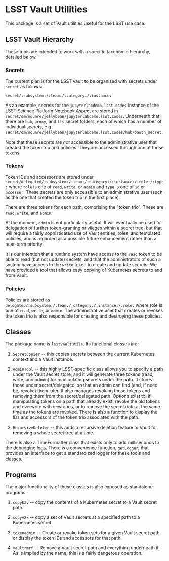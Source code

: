 # LSST Vault Utilities

This package is a set of Vault utilities useful for the LSST use case.

## LSST Vault Hierarchy

These tools are intended to work with a specific taxonomic hierarchy,
detailed below.

### Secrets

The current plan is for the LSST vault to be organized with secrets
under `secret` as follows:

`secret/:subsystem:/:team:/:category:/:instance:`

As an example, secrets for the `jupyterlabdemo.lsst.codes` instance of
the LSST Science Platform Notebook Aspect are stored in
`secret/dm/square/jellybean/jupyterlabdemo.lsst.codes`.  Underneath that
there are `hub`, `proxy`, and `tls` secret folders, each of which has a
number of individual secrets,
e.g. `secret/dm/square/jellybean/jupyterlabdemo.lsst.codes/hub/oauth_secret`.

Note that these secrets are *not* accessible to the administrative user
that created the token trio and policies.  They are accessed through one
of those tokens.

### Tokens

Token IDs and accessors are stored under 
`secret/delegated/:subsystem:/:team:/:category:/:instance:/:role:/:type:`
where `role` is one of `read`, `write`, or `admin` and `type` is one of
`id` or `accessor`.  These secrets are only accessible to an
administrative user (such as the one that created the token trio in the
first place).

There are three tokens for each path, comprising the "token trio".
These are `read`, `write`, and `admin`.

At the moment, `admin` is not particularly useful.  It will eventually
be used for delegation of further token-granting privileges within a
secret tree, but that will require a fairly sophisticated use of Vault
entities, roles, and templated policies, and is regarded as a possible
future enhancement rather than a near-term priority.

It is our intention that a runtime system have access to the `read`
token to be able to read (but not update) secrets, and that the
administrators of such a system have access to the `write` token to
create and update secrets.  We have provided a tool that allows easy
copying of Kubernetes secrets to and from Vault.

### Policies

Policies are stored as
`delegated/:subsystem:/:team:/:category:/:instance:/:role:` where role
is one of `read`, `write`, or `admin`.  The administrative user that
creates or revokes the token trio is also responsible for creating and
destroying these policies.

## Classes

The package name is `lsstvaultutils`.  Its functional classes are:

1. `SecretCopier` -- this copies secrets between the current Kubernetes
   context and a Vault instance.
   
2. `AdminTool` -- this highly LSST-specific class allows you to specify a
   path under the Vault secret store, and it will generate three tokens
   (read, write, and admin) for manipulating secrets under the path.  It
   stores those under secret/delegated, so that an admin can find (and,
   if need be, revoke) them later.  It also manages revoking those
   tokens and removing them from the secret/delegated path.  Options
   exist to, if manipulating tokens on a path that already exist, revoke
   the old tokens and overwrite with new ones, or to remove the secret
   data at the same time as the tokens are revoked.  There is also a
   function to display the IDs and accessors of the token trio
   associated with the path.
   
3. `RecursiveDeleter` -- this adds a recursive deletion feature to Vault
   for removing a whole secret tree at a time.
   
There is also a TimeFormatter class that exists only to add milliseconds
to the debugging logs.  There is a convenience function, `getLogger`,
that provides an interface to get a standardized logger for these tools and
classes.

## Programs

The major functionality of these classes is also exposed as standalone
programs.

1. `copyk2v` -- copy the contents of a  Kubernetes secret to a Vault
   secret path.

2. `copyv2k` -- copy a set of Vault secrets at a specified path to a
   Kubernetes secret.
   
3. `tokenadmin` -- Create or revoke token sets for a given Vault secret
   path, or display the token IDs and accessors for that path.
   
4. `vaultrmrf` -- Remove a Vault secret path and everything underneath
   it.  As is implied by the name, this is a fairly dangerous operation.

